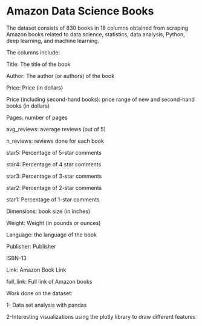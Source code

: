 # Amazon Data Science Books
The dataset consists of 830 books in 18 columns obtained from scraping Amazon books related to data science, statistics, data analysis, Python, deep learning, and machine learning.

The columns include:

Title: The title of the book

Author: The author (or authors) of the book

Price: Price (in dollars)

Price (including second-hand books): price range of new and second-hand books (in dollars)

Pages: number of pages

avg_reviews: average reviews (out of 5)

n_reviews: reviews done for each book

star5: Percentage of 5-star comments

star4: Percentage of 4 star comments

star3: Percentage of 3-star comments

star2: Percentage of 2-star comments

star1: Percentage of 1-star comments

Dimensions: book size (in inches)

Weight: Weight (in pounds or ounces)

Language: the language of the book

Publisher: Publisher

ISBN-13

Link: Amazon Book Link

full_link: Full link of Amazon books

Work done on the dataset:

1- Data set analysis with pandas

2-Interesting visualizations using the plotly library to draw different features


